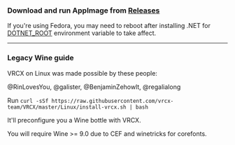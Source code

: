 ### Download and run AppImage from [Releases](https://github.com/vrcx-team/VRCX/releases)

If you're using Fedora, you may need to reboot after installing .NET for [DOTNET_ROOT](https://src.fedoraproject.org/rpms/dotnet9.0/blob/rawhide/f/dotnet.sh.in#_3) environment variable to take affect.

---

### Legacy Wine guide

VRCX on Linux was made possible by these people:

@RinLovesYou, @galister, @BenjaminZehowlt, @regalialong

Run `curl -sSf https://raw.githubusercontent.com/vrcx-team/VRCX/master/Linux/install-vrcx.sh | bash`

It'll preconfigure you a Wine bottle with VRCX.

You will require Wine >= 9.0 due to CEF and winetricks for corefonts.
